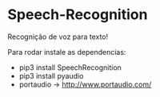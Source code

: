 # Speech-Recognition


Recognição de voz para texto!

Para rodar instale as dependencias:

- pip3 install SpeechRecognition
- pip3 install pyaudio
- portaudio -> http://www.portaudio.com/
